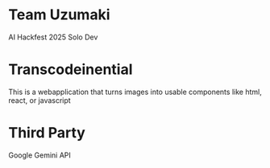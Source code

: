 # Team Uzumaki
AI Hackfest 2025
Solo Dev

# Transcodeinential
This is a webapplication that turns images into usable components like html, react, or javascript

# Third Party
Google Gemini API
